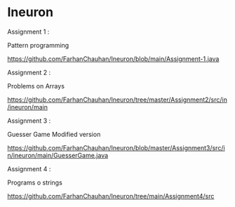 # Ineuron
Assignment 1 :

Pattern programming

https://github.com/FarhanChauhan/Ineuron/blob/main/Assignment-1.java


Assignment 2 : 

Problems on Arrays

https://github.com/FarhanChauhan/Ineuron/tree/master/Assignment2/src/in/ineuron/main


Assignment 3 :

Guesser Game Modified version

https://github.com/FarhanChauhan/Ineuron/blob/master/Assignment3/src/in/ineuron/main/GuesserGame.java


Assignment 4 :

Programs o strings

https://github.com/FarhanChauhan/Ineuron/tree/main/Assignment4/src
